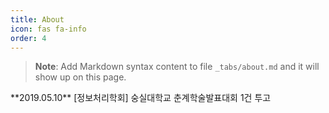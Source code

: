 ```yaml
---
title: About
icon: fas fa-info
order: 4
---
```



> **Note**: Add Markdown syntax content to file `_tabs/about.md` and it will show up on this page.


<!--
(UPDATE : 2021 04 21)

## 소속 

2020.07 ~ 2021.03 [KITRI BOB] 차세대 보안리더 양성 프로그램 BoB(Best of Best) 9기 디지털 포렌식 트랙 <br/>
2019.05 ~ 2019.11 [WISET] 취업탐색 멘토링 <br/>
2018.11 ~ 2021.03 [서울과학기술대학교] 융합보안연구회(CSS) 동아리 <br/>
2018.06 ~ 2021.03 [서울과학기술대학교] 보안 연구실(CIS) <br/>
2017.03 ~ 2021.08 [서울과학기술대학교] 컴퓨터 공학과(졸업유예중) <br/>

email : joseoyeon@seoultech.ac.kr

---

### 논문 

**2020.11.20**  [디지털 포렌식 학회] 동계학술대회 1건 투고
<!--
```불법 영상 유통 추적을 위한 법률적 근거 개선 사항```  논문 투고 
<br/>
-->
<!--
**2020.07.15** 
[정보보호학회] 하계 학술대회
``` SCADA 시스템 대상 랜섬웨어 최신 동향 분석```
<br/>
-->

<!--
**2019.10.18** [정보보호학회] 한남대학교 동계학술대회 1건 투고
<!--```스마트 팩토리 환경의 산업용 통신 프로토콜 보안 요구사항 분석``` 논문 투고
<br/>
-->
<!-->
**2019.05.10** [정보처리학회]  숭실대학교 춘계학술발표대회 1건 투고

<!--
```CoAP을 위한 프로토콜 제안 시 DDoS  보안 고려사항``` 논문 투고
-->

<!--
---

### 수상 

**2021.03.26** [KITRI BOB] 차세대 보안리더 양성 프로그램 BoB(Best of the Best) 9기 Best10 인증서 - 과학기술정보통신부 장관증서
<br/>

**2020.11.19** [서울과학기술대학교] 교내 2020 스타트업 챌린지(창업 아이디어 경진대회) 은상 수상 [References](https://itm.seoultech.ac.kr/bachelor_of_information/notice/?do=commonview&searchtext=&searchtype=&nowpage=1&bnum=1947&bidx=498302&cate=&profboardidx=) <br/> 

-->